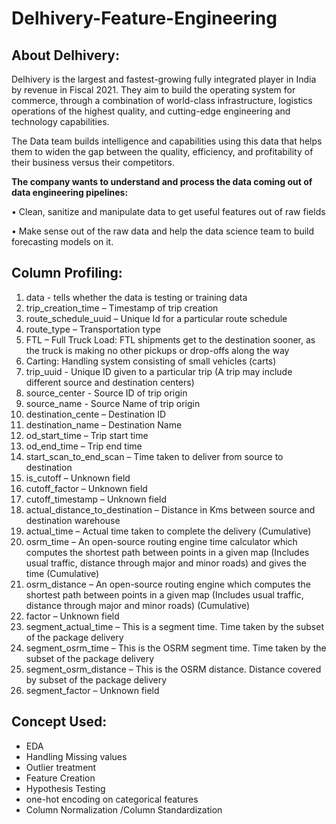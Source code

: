 # Delhivery-Feature-Engineering

## About Delhivery:

Delhivery is the largest and fastest-growing fully integrated player in India by revenue in Fiscal 2021. They aim to build the operating system for commerce, through a combination of world-class infrastructure, logistics operations of the highest quality, and cutting-edge engineering and technology capabilities.

The Data team builds intelligence and capabilities using this data that helps them to widen the gap between the quality, efficiency, and profitability of their business versus their competitors.

**The company wants to understand and process the data coming out of data engineering pipelines:**

• Clean, sanitize and manipulate data to get useful features out of raw fields

• Make sense out of the raw data and help the data science team to build forecasting models on it.

## Column Profiling:

1. data - tells whether the data is testing or training data
2. trip_creation_time – Timestamp of trip creation
3. route_schedule_uuid – Unique Id for a particular route schedule
4. route_type – Transportation type
5. FTL – Full Truck Load: FTL shipments get to the destination sooner, as the truck is making no other pickups or drop-offs along the way
6. Carting: Handling system consisting of small vehicles (carts)
7. trip_uuid - Unique ID given to a particular trip (A trip may include different source and destination centers)
8. source_center - Source ID of trip origin
9. source_name - Source Name of trip origin
10. destination_cente – Destination ID
11. destination_name – Destination Name
12. od_start_time – Trip start time
13. od_end_time – Trip end time
14. start_scan_to_end_scan – Time taken to deliver from source to destination
15. is_cutoff – Unknown field
16. cutoff_factor – Unknown field
17. cutoff_timestamp – Unknown field
18. actual_distance_to_destination – Distance in Kms between source and destination warehouse
19. actual_time – Actual time taken to complete the delivery (Cumulative)
20. osrm_time – An open-source routing engine time calculator which computes the shortest path between points in a given map (Includes usual traffic, distance through major and minor roads) and gives the time (Cumulative)
21. osrm_distance – An open-source routing engine which computes the shortest path between points in a given map (Includes usual traffic, distance through major and minor roads) (Cumulative)
22. factor – Unknown field
23. segment_actual_time – This is a segment time. Time taken by the subset of the package delivery
24. segment_osrm_time – This is the OSRM segment time. Time taken by the subset of the package delivery
25. segment_osrm_distance – This is the OSRM distance. Distance covered by subset of the package delivery
26. segment_factor – Unknown field

## Concept Used:

- EDA
- Handling Missing values
- Outlier treatment
- Feature Creation
- Hypothesis Testing
- one-hot encoding on categorical features
- Column Normalization /Column Standardization
